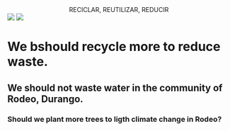 <!DOCTYPEE html>
<html>
<head><center>RECICLAR, REUTILIZAR, REDUCIR</center></head>
<img src="![image](https://github.com/user-attachments/assets/52cd8c60-e47e-439d-8d9f-c601301336ee)">
</head>
	
 <body>
	
<img src="![Uploading image.png…]()">
<h1>We bshould recycle more to reduce waste.</h1>
<h2>We should not waste water in the community of Rodeo, Durango.</h2>
<h3>Should we plant more trees to ligth climate change in Rodeo?</h3>
</body>
</html>
